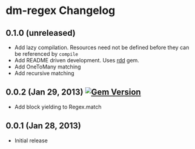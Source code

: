 # dm-regex Changelog

## 0.1.0 (unreleased)

 * Add lazy compilation. Resources need not be defined before they can be referenced by `compile`
 * Add README driven development.  Uses [rdd](https://rubygems.org/gems/rdd) gem.
 * Add OneToMany matching
 * Add recursive matching

## 0.0.2 (Jan 29, 2013) [![Gem Version](https://badge.fury.io/rb/dm-regex.png)](http://badge.fury.io/rb/dm-regex)

 * Add block yielding to Regex.match

## 0.0.1 (Jan 28, 2013)

 * Initial release
